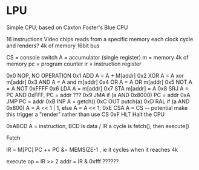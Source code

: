 LPU
===

Simple CPU, based on Caxton Foster's Blue CPU

16 instructions
Video chips reads from a specific memory each clock cycle and renders?
4k of memory
16bit bus

CS = console switch
A = accumulator (single register)
m = memory 4k of memory
pc = program counter
ir = instruction register

0x0 NOP, NO OPERATION
0x1 ADD A = A + M[addr]
0x2 XOR A = A xor m[addr]
0x3 AND A = A and m[addr]
0x4 OR  A = A OR m[addr]
0x5 NOT A = A NOT 0xFFFF
0x6 LDA A = m[addr]
0x7 STA m[addr] = A
0x8 SRJ A = PC AND 0xFFF, PC = addr ???
0x9 JMA if (a AND 0x8000) PC = addr
0xA JMP PC = addr
0xB INP A = getch()
0xC OUT putch(a)
0xD RAL if (a AND 0x800) A = A << 1 | 1, else A = A << 1;
0xE CSA A = CS -- potential make this trigger a "render" rather than use CS
0xF HLT Halt the CPU

0xABCD A = instruction, BCD is data / IR
a cycle is fetch(), then execute()

Fetch

IR = M[PC]
PC ++
PC &= MEMSIZE-1 , ie it cycles when it reaches 4k

execute
op = IR >> 2
addr = IR & 0xfff ??????
